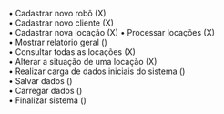 • Cadastrar novo robô (X)  
• Cadastrar novo cliente (X)   
• Cadastrar nova locação (X)
• Processar locações (X)   
• Mostrar relatório geral ()   
• Consultar todas as locações (X)   
• Alterar a situação de uma locação (X)   
• Realizar carga de dados iniciais do sistema ()   
• Salvar dados ()   
• Carregar dados ()   
• Finalizar sistema ()   
